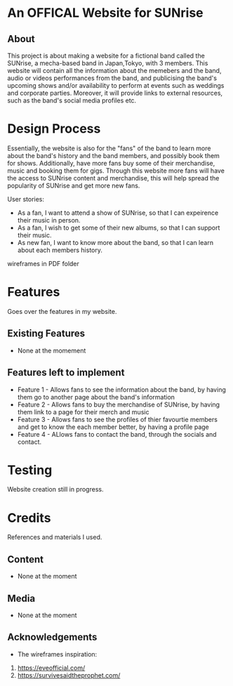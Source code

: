 # An OFFICAL Website for SUNrise
## About
 This project is about making a website for a fictional band called the SUNrise, a mecha-based band in Japan,Tokyo, with 3 members. 
 This website will contain all the information about the memebers and the band, audio or videos performances from the band, and publicising the band's upcoming shows and/or availability to perform at events such as weddings and corporate parties. Moreover, it will provide links to external resources, such as the band's social media profiles etc. 


# Design Process

Essentially, the website is also for the "fans" of the band to learn more about the band's history and the band members, and possibly book them for shows. Additionally, have more fans buy some of their merchandise, music and booking them for gigs. Through this website more fans will have the access to SUNrise content and merchandise, this will help spread the popularity of SUNrise and get more new fans.

User stories:
- As a fan, I want to attend a show of SUNrise, so that I can expeirence their music in person.
- As a fan, I wish to get some of their new albums, so that I can support their music.
- As new fan, I want to know more about the band, so that I can learn about each members history.

wireframes in PDF folder

# Features

Goes over the features in my website.

 ## Existing Features
 - None at the momement

 ## Features left to implement
 - Feature 1 - Allows fans to see the information about the band, by having them go to another page about the band's information
 - Feature 2 - Allows fans to buy the merchandise of SUNrise, by having them link to a page for their merch and music
 - Feature 3 - Allows fans to see the profiles of thier favourtie members and get to know the each member better, by having a profile page
 - Feature 4 - ALlows fans to contact the band, through the socials and contact. 

# Testing

Website creation still in progress.

 # Credits
 References and materials I used.

 ## Content
  - None at the moment
 ## Media
  - None at the moment
 ## Acknowledgements 
  - The wireframes inspiration:
   1. https://eveofficial.com/
   2. https://survivesaidtheprophet.com/